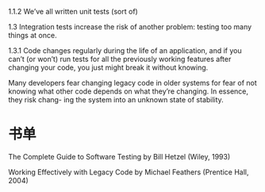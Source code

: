 1.1.2 We’ve all written unit tests (sort of)

1.3
Integration tests increase the risk of another problem: testing too many things at once.

1.3.1
Code changes regularly during the life of an application, and if you can’t (or won’t) run tests for all the previously working features after changing your code, you just might break it without knowing.


Many developers fear changing legacy code in older systems for fear of not knowing what other code depends on what they’re changing. In essence, they risk chang- ing the system into an unknown state of stability.


# 书单

The Complete Guide to Software Testing by Bill Hetzel (Wiley, 1993)

Working Effectively with Legacy Code by Michael Feathers (Prentice Hall, 2004)